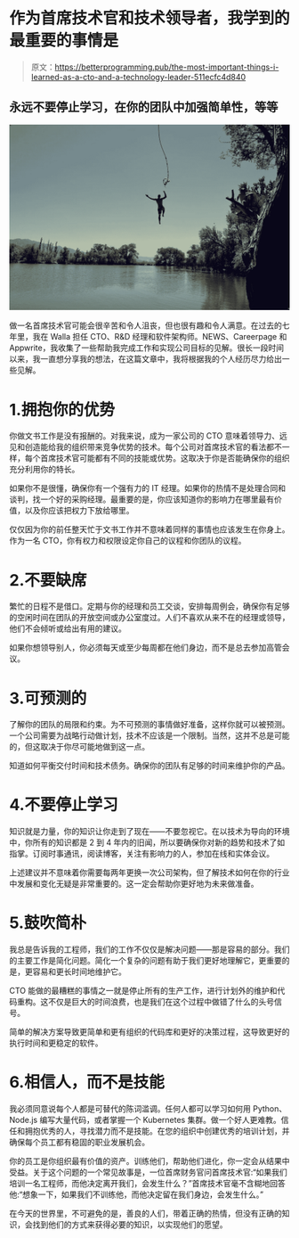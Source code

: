 # 作为首席技术官和技术领导者，我学到的最重要的事情是

> 原文：<https://betterprogramming.pub/the-most-important-things-i-learned-as-a-cto-and-a-technology-leader-511ecfc4d840>

## 永远不要停止学习，在你的团队中加强简单性，等等

![](img/7bef16c57d5bcc835a2b6b604c3955f3.png)

做一名首席技术官可能会很辛苦和令人沮丧，但也很有趣和令人满意。在过去的七年里，我在 Walla 担任 CTO、R&D 经理和软件架构师。NEWS、Careerpage 和 Appwrite，我收集了一些帮助我完成工作和实现公司目标的见解。很长一段时间以来，我一直想分享我的想法，在这篇文章中，我将根据我的个人经历尽力给出一些见解。

# 1.拥抱你的优势

你做文书工作是没有报酬的。对我来说，成为一家公司的 CTO 意味着领导力、远见和创造能给我的组织带来竞争优势的技术。每个公司对首席技术官的看法都不一样，每个首席技术官可能都有不同的技能或优势。这取决于你是否能确保你的组织充分利用你的特长。

如果你不是很懂，确保你有一个强有力的 IT 经理。如果你的热情不是处理合同和谈判，找一个好的采购经理。最重要的是，你应该知道你的影响力在哪里最有价值，以及你应该把权力下放给哪里。

仅仅因为你的前任整天忙于文书工作并不意味着同样的事情也应该发生在你身上。作为一名 CTO，你有权力和权限设定你自己的议程和你团队的议程。

# 2.不要缺席

繁忙的日程不是借口。定期与你的经理和员工交谈，安排每周例会，确保你有足够的空闲时间在团队的开放空间或办公室度过。人们不喜欢从来不在的经理或领导，他们不会倾听或给出有用的建议。

如果你想领导别人，你必须每天或至少每周都在他们身边，而不是总去参加高管会议。

# 3.可预测的

了解你的团队的局限和约束。为不可预测的事情做好准备，这样你就可以被预测。一个公司需要为战略行动做计划，技术不应该是一个限制。当然，这并不总是可能的，但这取决于你尽可能地做到这一点。

知道如何平衡交付时间和技术债务。确保你的团队有足够的时间来维护你的产品。

# 4.不要停止学习

知识就是力量，你的知识让你走到了现在——不要忽视它。在以技术为导向的环境中，你所有的知识都是 2 到 4 年内的旧闻，所以要确保你对新的趋势和技术了如指掌。订阅时事通讯，阅读博客，关注有影响力的人，参加在线和实体会议。

上述建议并不意味着你需要每两年更换一次公司架构，但了解技术如何在你的行业中发展和变化无疑是非常重要的。这一定会帮助你更好地为未来做准备。

# 5.鼓吹简朴

我总是告诉我的工程师，我们的工作不仅仅是解决问题——那是容易的部分。我们的主要工作是简化问题。简化一个复杂的问题有助于我们更好地理解它，更重要的是，更容易和更长时间地维护它。

CTO 能做的最糟糕的事情之一就是停止所有的生产工作，进行计划外的维护和代码重构。这不仅是巨大的时间浪费，也是我们在这个过程中做错了什么的头号信号。

简单的解决方案导致更简单和更有组织的代码库和更好的决策过程，这导致更好的执行时间和更稳定的软件。

# 6.相信人，而不是技能

我必须同意说每个人都是可替代的陈词滥调。任何人都可以学习如何用 Python、Node.js 编写大量代码，或者掌握一个 Kubernetes 集群。做一个好人更难教。信任和拥抱优秀的人，寻找潜力而不是技能。在您的组织中创建优秀的培训计划，并确保每个员工都有稳固的职业发展机会。

你的员工是你组织最有价值的资产。训练他们，帮助他们进化，你一定会从结果中受益。关于这个问题的一个常见故事是，一位首席财务官问首席技术官:“如果我们培训一名工程师，而他决定离开我们，会发生什么？”首席技术官毫不含糊地回答他:“想象一下，如果我们不训练他，而他决定留在我们身边，会发生什么。”

在今天的世界里，不可避免的是，善良的人们，带着正确的热情，但没有正确的知识，会找到他们的方式来获得必要的知识，以实现他们的愿望。